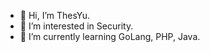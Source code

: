 - 👋 Hi, I’m ThesYu.
- 👀 I’m interested in Security.
- 🌱 I’m currently learning GoLang, PHP, Java.


<!---
- 💞️ I’m looking to collaborate on ...
- 📫 How to reach me ...
--->

<!---
syyu6/syyu6 is a ✨ special ✨ repository because its `README.md` (this file) appears on your GitHub profile.
You can click the Preview link to take a look at your changes.

